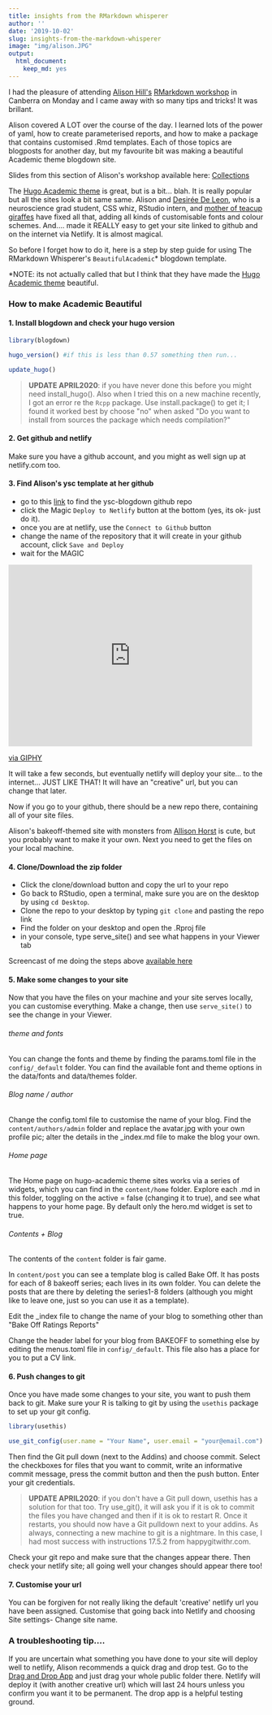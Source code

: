 ```yaml
---
title: insights from the RMarkdown whisperer
author: ''
date: '2019-10-02'
slug: insights-from-the-markdown-whisperer
image: "img/alison.JPG"
output:
  html_document:
    keep_md: yes
---
```


I had the pleasure of attending [Alison Hill's](@apreshill) [RMarkdown workshop](https://ysc-rmarkdown.netlify.com/) in Canberra on Monday and I came away with so many tips and tricks! It was brillant. 

Alison covered A LOT over the course of the day. I learned lots of the power of yaml, how to create parameterised reports, and how to make a package that contains customised .Rmd templates. Each of those topics are blogposts for another day, but my favourite bit was making a beautiful Academic theme blogdown site. 

Slides from this section of Alison's workshop available here: [Collections](https://ysc-rmarkdown.netlify.com/slides/04-collections.html#1) 

The [Hugo Academic theme](https://themes.gohugo.io/academic/) is great, but is a bit... blah. It is really popular but all the sites look a bit same same.  Alison and [Desirée De Leon](@dcossyle), who is a neuroscience grad student, CSS whiz, RStudio intern, and [mother of teacup giraffes](https://tinystats.github.io/teacups-giraffes-and-statistics/) have fixed all that, adding all kinds of customisable fonts and colour schemes.  And.... made it REALLY easy to get your site linked to github and on the internet via Netlify. It is almost magical. 

So before I forget how to do it, here is a step by step guide for using The RMarkdown Whisperer's `BeautifulAcademic`*  blogdown template. 

*NOTE: its not actually called that but I think that they have made the [Hugo Academic theme](https://themes.gohugo.io/academic/) beautiful. 



### How to make Academic Beautiful

#### 1. Install blogdown and check your hugo version


```r
library(blogdown)

hugo_version() #if this is less than 0.57 something then run...

update_hugo()
```

> **UPDATE APRIL2020**: 
if you have never done this before you might need install_hugo(). Also when I tried this on a new machine recently, I got an error re the `Rcpp` package. Use install.package() to get it; I found it worked best by choose "no" when asked "Do you want to install from sources the package which needs compilation?"

#### 2. Get github and netlify

Make sure you have a github account, and you might as well sign up at netlify.com too.

#### 3. Find Alison's ysc template at her github 

- go to this [link](https://github.com/ysc2019-workshop/04-blogdown) to find the ysc-blogdown github repo
- click the Magic `Deploy to Netlify` button at the bottom (yes, its ok- just do it). 
- once you are at netlify, use the `Connect to Github` button
- change the name of the repository that it will create in your github account, click `Save and Deploy`
- wait for the MAGIC

<iframe src="https://giphy.com/embed/l2YWs1NexTst9YmFG" width="480" height="358" frameBorder="0" class="giphy-embed" allowFullScreen></iframe><p><a href="https://giphy.com/gifs/Filmeditor--halloween-ashley-olsen-l2YWs1NexTst9YmFG">via GIPHY</a></p>


It will take a few seconds, but eventually netlify will deploy your site... to the internet... JUST LIKE THAT! It will have an "creative" url, but you can change that later. 

Now if you go to your github, there should be a new repo there, containing all of your site files. 

Alison's bakeoff-themed site with monsters from [Allison Horst](https://github.com/allisonhorst/stats-illustrations) is cute, but you probably want to make it your own. Next you need to get the files on your local machine. 

#### 4. Clone/Download the zip folder 
- Click the clone/download button and copy the url to your repo 
- Go back to RStudio, open a terminal, make sure you are on the desktop by using `cd Desktop`.
- Clone the repo to your desktop by typing `git clone` and pasting the repo link 
- Find the folder on your desktop and open the .Rproj file
- in your console, type serve_site() and see what happens in your Viewer tab

Screencast of me doing the steps above [available here](https://youtu.be/9UIkbAZuLtU)

#### 5. Make some changes to your site

Now that you have the files on your machine and your site serves locally, you can customise everything. Make a change, then use `serve_site()` to see the change in your Viewer. 

###### theme and fonts

You can change the fonts and theme by finding the params.toml file in the `config/_default` folder. You can find the available font and theme options in the data/fonts and data/themes folder.

###### Blog name / author

Change the config.toml file to customise the name of your blog. 
Find the `content/authors/admin` folder and replace the avatar.jpg with your own profile pic; alter the details in the _index.md file to make the blog your own. 

###### Home page

The Home page on hugo-academic theme sites works via a series of widgets, which you can find in the `content/home` folder. Explore each .md in this folder, toggling on the active = false (changing it to true), and see what happens to your home page. By default only the hero.md widget is set to true. 

###### Contents + Blog

The contents of the `content` folder is fair game. 

In `content/post` you can see a template blog is called Bake Off. It has posts for each of 8 bakeoff series; each lives in its own folder. You can delete the posts that are there by deleting the series1-8 folders (although you might like to leave one, just so you can use it as a template). 

Edit the _index file to change the name of your blog to something other than "Bake Off Ratings Reports"

Change the header label for your blog from BAKEOFF to something else by editing the menus.toml file in `config/_default`. This file also has a place for you to put a CV link. 



#### 6. Push changes to git

Once you have made some changes to your site, you want to push them back to git. Make sure your R is talking to git by using the `usethis` package to set up your git config.


```r
library(usethis)

use_git_config(user.name = "Your Name", user.email = "your@email.com")
```


Then find the Git pull down (next to the Addins) and choose commit. Select the checkboxes for files that you want to commit, write an informative commit message, press the commit button and then the push button. Enter your git credentials. 

> **UPDATE APRIL2020**: if you don't have a Git pull down, usethis has a solution for that too. Try use_git(), it will ask you if it is ok to commit the files you have changed and then if it is ok to restart R. Once it restarts, you should now have a Git pulldown next to your addins. As always, connecting a new machine to git is a nightmare. In this case, I had most success with instructions 17.5.2 from happygitwithr.com.


Check your git repo and make sure that the changes appear there. Then check your netlify site; all going well your changes should appear there too!

#### 7. Customise your url

You can be forgiven for not really liking the default 'creative' netlify url you have been assigned. Customise that going back into Netlify and choosing Site settings- Change site name. 


### A troubleshooting tip....

If you are uncertain what something you have done to your site will deploy well to netlify, Alison recommends a quick drag and drop test. Go to the [Drag and Drop App](https://app.netlify.com/drop) and just drag your whole public folder there. 
Netlify will deploy it (with another creative url) which will last 24 hours unless you confirm you want it to be permanent. The drop app is a helpful testing ground. 
